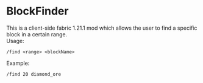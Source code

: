 # BlockFinder

This is a client-side fabric 1.21.1 mod which allows the user to find a specific block in a certain range.
<br>
Usage:
```
/find <range> <blockName>
```
Example: 
```
/find 20 diamond_ore
```
